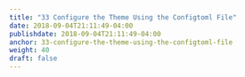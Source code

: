 ```yaml
---
title: "33 Configure the Theme Using the Configtoml File"
date: 2018-09-04T21:11:49-04:00
publishdate: 2018-09-04T21:11:49-04:00
anchor: 33-configure-the-theme-using-the-configtoml-file
weight: 40
draft: false
---
```

